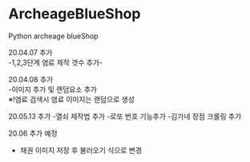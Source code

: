 # ArcheageBlueShop
Python archeage blueShop

20.04.07 추가<br> 
-1,2,3단계 염료 제작 갯수 추가-<br>

20.04.08 추가<br>
-이미지 추가 및 랜덤요소 추가<br>
※!염료 검색시 염료 이미지는 랜덤으로 생성<br>

20.05.13 추가
-열쇠 제작법 추가
-로또 번호 기능추가
-김가네 장점 크롤링 추가

20.06 추가 예정
 - 채권 이미지 저장 후 불러오기 식으로 변경

